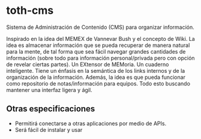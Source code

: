 # toth-cms
Sistema de Administración de Contenido (CMS) para organizar información.

Inspirado en la idea del MEMEX de Vannevar Bush y el concepto de Wiki. La idea es almacenar información que se pueda recuperar de manera natural para la mente, de tal forma que sea fácil navegar grandes cantidades de información (sobre todo para información personal/privada pero con opción de revelar ciertas partes). Un EXtensor de MEMoria. Un cuaderno inteligente. Tiene un énfasis en la semántica de los links internos y de la organización de la información. Además, la idea es que pueda funcionar como repositorio de notas/información para equipos. Todo esto buscando mantener una interfaz ligera y ágil.

## Otras especificaciones
- Permitirá conectarse a otras aplicaciones por medio de APIs.
- Será fácil de instalar y usar
